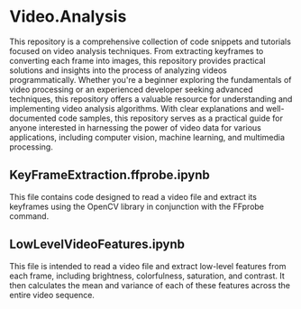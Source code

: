 # Video.Analysis
This repository is a comprehensive collection of code snippets and tutorials focused on video analysis techniques. From extracting keyframes to converting each frame into images, this repository provides practical solutions and insights into the process of analyzing videos programmatically. 
Whether you're a beginner exploring the fundamentals of video processing or an experienced developer seeking advanced techniques, this repository offers a valuable resource for understanding and implementing video analysis algorithms. With clear explanations and well-documented code samples, this repository serves as a practical guide for anyone interested in harnessing the power of video data for various applications, including computer vision, machine learning, and multimedia processing.

## KeyFrameExtraction.ffprobe.ipynb
This file contains code designed to read a video file and extract its keyframes using the OpenCV library in conjunction with the FFprobe command.

## LowLevelVideoFeatures.ipynb
This file is intended to read a video file and extract low-level features from each frame, including brightness, colorfulness, saturation, and contrast. It then calculates the mean and variance of each of these features across the entire video sequence.
